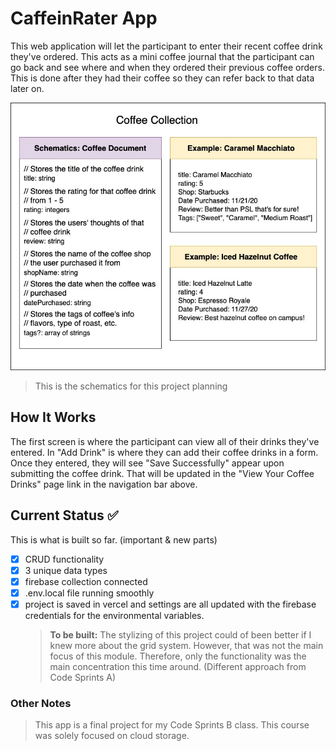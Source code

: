 # CaffeinRater App

This web application will let the participant to enter their recent coffee drink they've ordered. This acts as a mini coffee journal that the participant can go back and see where and when they ordered their previous coffee orders. This is done after they had their coffee so they can refer back to that data later on.

![Schematics](src/images/plan_writeup_update.jpg)

> This is the schematics for this project planning

## How It Works

The first screen is where the participant can view all of their drinks they've entered. In "Add Drink" is where they can add their coffee drinks in a form. Once they entered, they will see "Save Successfully" appear upon submitting the coffee drink. That will be updated in the "View Your Coffee Drinks" page link in the navigation bar above.

## Current Status :white_check_mark:

This is what is built so far. (important & new parts)

- [x] CRUD functionality
- [x] 3 unique data types
- [x] firebase collection connected
- [x] .env.local file running smoothly
- [x] project is saved in vercel and settings are all updated with the firebase credentials for the environmental variables.
  > **To be built:** The stylizing of this project could of been better if I knew more about the grid system. However, that was not the main focus of this module. Therefore, only the functionality was the main concentration this time around. (Different approach from Code Sprints A)

### Other Notes

> This app is a final project for my Code Sprints B class. This course was solely focused on cloud storage.
